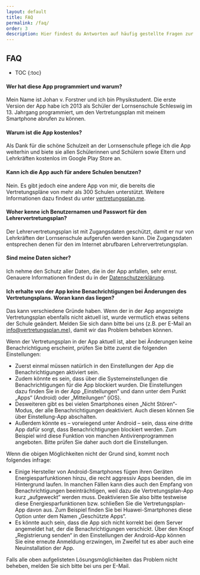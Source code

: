 ```yaml
---
layout: default
title: FAQ
permalink: /faq/
order: 3
description: Hier findest du Antworten auf häufig gestellte Fragen zur Vertretungsplan-App.
---
```


FAQ
---

* TOC
{:toc}

#### Wer hat diese App programmiert und warum?
Mein Name ist Johan v. Forstner und ich bin Physikstudent. Die erste Version der App habe ich 2013 als Schüler der
Lornsenschule Schleswig im 13. Jahrgang programmiert, um den Vertretungsplan mit meinem Smartphone abrufen zu können.

#### Warum ist die App kostenlos?
Als Dank für die schöne Schulzeit an der Lornsenschule pflege ich die App weiterhin und biete sie allen Schülerinnen
und Schülern sowie Eltern und Lehrkräften kostenlos im Google Play Store an.

#### Kann ich die App auch für andere Schulen benutzen?
Nein. Es gibt jedoch eine andere App von mir, die bereits die Vertretungspläne von mehr als 300 Schulen unterstützt.
Weitere Informationen dazu findest du unter [vertretungsplan.me](https://vertretungsplan.me).

#### Woher kenne ich Benutzernamen und Passwort für den Lehrervertretungsplan?
Der Lehrervertretungsplan ist mit Zugangsdaten geschützt, damit er nur von Lehrkräften der Lornsenschule aufgerufen
werden kann. Die Zugangsdaten entsprechen denen für den im Internet abrufbaren Lehrervertretungsplan.

#### Sind meine Daten sicher?
Ich nehme den Schutz aller Daten, die in der App anfallen, sehr ernst. Genauere Informationen findest du in der
[Datenschutzerklärung](/datenschutz).

#### Ich erhalte von der App keine Benachrichtigungen bei Änderungen des Vertretungsplans. Woran kann das liegen?
Das kann verschiedene Gründe haben. Wenn der in der App angezeigte Vertretungsplan ebenfalls nicht aktuell ist, wurde
vermutlich etwas seitens der Schule geändert. Melden Sie sich dann bitte bei uns (z.B. per E-Mail an 
[info@vertretungsplan.me](mailto:info@vertretungsplan.me)), damit wir das Problem beheben können.
 
Wenn der Vertretungsplan in der App aktuell ist, aber bei Änderungen keine Benachrichtigung erscheint, prüfen Sie bitte zuerst die folgenden Einstellungen:
- Zuerst einmal müssen natürlich in den Einstellungen der App die Benachrichtigungen aktiviert sein.
- Zudem könnte es sein, dass über die Systemeinstellungen die Benachrichtigungen für die App blockiert wurden. Die 
Einstellungen dazu finden Sie in der App „Einstellungen“ und dann unter dem Punkt „Apps“ (Android) oder 
„Mitteilungen“ (iOS).
- Desweiteren gibt es bei vielen Smartphones einen „Nicht Stören“-Modus, der alle Benachrichtigungen deaktiviert. 
Auch diesen können Sie über Einstellung-App abschalten.
- Außerdem könnte es – vorwiegend unter Android – sein, dass eine dritte App dafür sorgt, dass Benachrichtigungen 
blockiert werden. Zum Beispiel wird diese Funktion von manchen Antivirenprogrammen angeboten. Bitte prüfen Sie daher 
auch dort die Einstellungen.

Wenn die obigen Möglichkeiten nicht der Grund sind, kommt noch folgendes infrage:

- Einige Hersteller von Android-Smartphones fügen ihren Geräten Energiesparfunktionen hinzu, die recht aggressiv Apps
 beenden, die im Hintergrund laufen. In manchen Fällen kann dies auch den Empfang von Benachrichtigungen 
 beeinträchtigen, weil dazu die Vertretungsplan-App kurz „aufgeweckt“ werden muss. Deaktivieren Sie also bitte 
 testweise diese Energiesparfunktionen bzw. schließen Sie die Vertretungsplan-App davon aus. Zum Beispiel finden Sie 
 bei Huawei-Smartphones diese Option unter dem Namen „Geschützte Apps“.
- Es könnte auch sein, dass die App sich nicht korrekt bei dem Server angemeldet hat, der die Benachrichtigungen 
verschickt. Über den Knopf „Registrierung senden“ in den Einstellungen der Android-App können Sie eine erneute 
Anmeldung erzwingen, im Zweifel tut es aber auch eine Neuinstallation der App.

Falls alle oben aufgelisteten Lösungsmöglichkeiten das Problem nicht beheben, melden Sie sich bitte bei uns per 
E-Mail.
